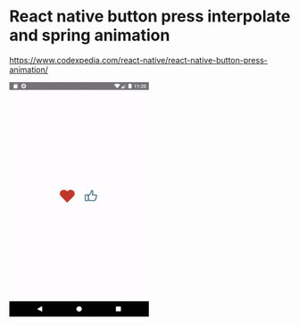 # React native button press interpolate and spring animation

https://www.codexpedia.com/react-native/react-native-button-press-animation/

<img src="https://github.com/codexpedia/react_native_button_press_animation/blob/main/captures/demo.gif" width="250" height="420" />

